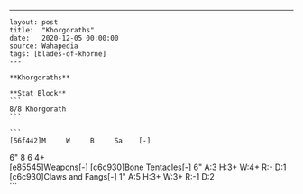 ---
    layout: post
    title:  "Khorgoraths"
    date:   2020-12-05 00:00:00
    source: Wahapedia
    tags: [blades-of-khorne]
    ---
    
    **Khorgoraths**
    
    **Stat Block**
    ```
    8/8 Khorgorath
    ```
    
    ```
    [56f442]M     W     B     Sa    [-]
6"    8     6     4+    
[e85545]Weapons[-]
[c6c930]Bone Tentacles[-]
6"     A:3    H:3+   W:4+   R:-    D:1   
[c6c930]Claws and Fangs[-]
1"     A:5    H:3+   W:3+   R:-1   D:2   
    ```
    
    
    